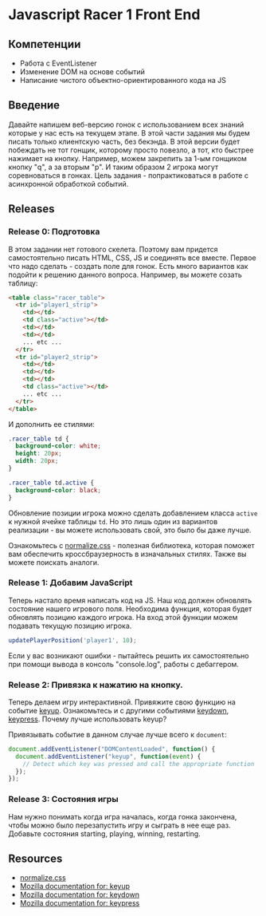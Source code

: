 # Javascript Racer 1 Front End

## Компетенции

* Работа с EventListener
* Изменение DOM на основе событий
* Написание чистого объектно-ориентированного кода на JS

## Введение

Давайте напишем веб-версию гонок с использованием всех знаний которые у нас есть на текущем этапе. В этой части задания мы будем писать только клиентскую часть, без бекэнда. В этой версии будет побеждать не тот гонщик, которому просто повезло, а тот, кто быстрее нажимает на кнопку.
Например, можем закрепить за 1-ым гонщиком кнопку "q", а за вторым "p". И таким образом 2 игрока могут соревноваться в гонках.
Цель задания - попрактиковаться в работе с асинхронной обработкой событий.


## Releases

### Release 0: Подготовка

В этом задании нет готового скелета. Поэтому вам придется самостоятельно писать HTML, CSS, JS и соединять все вместе. Первое что надо сделать - создать поле для гонок. Есть много вариантов как подойти к решению данного вопроса. Например, вы можете созать таблицу:


```html
<table class="racer_table">
  <tr id="player1_strip">
    <td></td>
    <td class="active"></td>
    <td></td>
    <td></td>
    ... etc ...
  </tr>
  <tr id="player2_strip">
    <td></td>
    <td></td>
    <td></td>
    <td class="active"></td>
    ... etc ...
  </tr>
</table>
```

И дополнить ее стилями:

```css
.racer_table td {
  background-color: white;
  height: 20px;
  width: 20px;
}

.racer_table td.active {
  background-color: black;
}
```

Обновление позиции игрока можно сделать добавлением класса `active` к нужной ячейке таблицы `td`. Но это лишь один из вариантов реализации - вы можете использовать свой, это было бы даже лучше.

Ознакомьтесь с [normalize.css][] - полезная библиотека, которая поможет вам обеспечить кроссбраузерность в изначальных стилях. Также вы можете поискать аналоги.


### Release 1: Добавим JavaScript

Теперь настало время написать код на JS. Наш код должен обновлять состояние нашего игрового поля. Необходима функция, которая будет обновлять позицию каждого игрока. На вход этой функции можем подавать текущую позицию игрока.

```javascript
updatePlayerPosition('player1', 10);
```

Если у вас возникают ошибки - пытайтесь решить их самостоятельно при помощи вывода в консоль "console.log", работы с дебаггером.


### Release 2: Привязка к нажатию на кнопку.

Теперь делаем игру интерактивной. Привяжите свою функцию на событие [keyup][]. Ознакомьтесь и с другими событиями [keydown][], [keypress][]. Почему лучше использовать keyup?

Привязывать событие в данном случае лучше всего к `document`:

```javascript
document.addEventListener("DOMContentLoaded", function() {
  document.addEventListener("keyup", function(event) {
    // Detect which key was pressed and call the appropriate function
  });
});
```

### Release 3: Состояния игры

Нам нужно понимать когда игра началась, когда гонка закончена, чтобы можно было перезапустить игру и сыграть в нее еще раз. Добавьте состояния starting, playing, winning, restarting.




## Resources

* [normalize.css][]
* [Mozilla documentation for: keyup][keyup]
* [Mozilla documentation for: keydown][keydown]
* [Mozilla documentation for: keypress][keypress]



[normalize.css]: http://necolas.github.com/normalize.css/
[keyup]: http://api.jquery.com/keyup/
[keydown]: http://api.jquery.com/keydown/
[keypress]: http://api.jquery.com/keypress/
